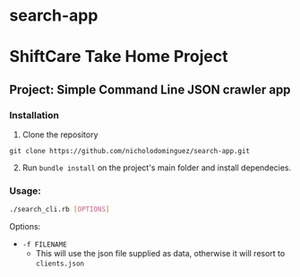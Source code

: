 # search-app

# ShiftCare Take Home Project
## Project: Simple Command Line JSON crawler app

### Installation
1. Clone the repository
```
git clone https://github.com/nicholodominguez/search-app.git
```

2. Run `bundle install` on the project's main folder and install dependecies.

### Usage:

```bash
./search_cli.rb [OPTIONS]
```

Options:
* `-f FILENAME`
  * This will use the json file supplied as data, otherwise it will resort to `clients.json`